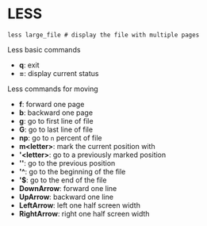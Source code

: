 
# LESS
```
less large_file # display the file with multiple pages
```

Less basic commands
- **q**: exit
- **=**: display current status

Less commands for moving
- **f**: forward one page
- **b**: backward one page
- **g**: go to first line of file
- **G**: go to last line of file
- **np**: go to `n` percent of file
- **m\<letter\>**: mark the current position with <letter>
- **'\<letter\>**: go to a previously marked position
- **''**: go to the previous position
- **'^**: go to the beginning of the file
- **'$**: go to the end of the file
- **DownArrow**: forward one line
- **UpArrow**: backward one line
- **LeftArrow**: left one half screen width
- **RightArrow**: right one half screen width
